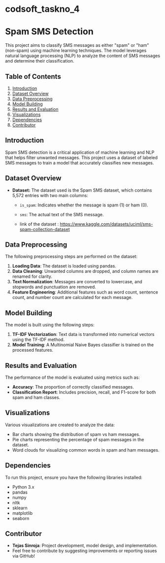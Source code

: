 # codsoft_taskno_4

# Spam SMS Detection

This project aims to classify SMS messages as either "spam" or "ham" (non-spam) using machine learning techniques. The model leverages natural language processing (NLP) to analyze the content of SMS messages and determine their classification.

## Table of Contents
1. [Introduction](#introduction)  
2. [Dataset Overview](#dataset-overview)  
3. [Data Preprocessing](#data-preprocessing)  
4. [Model Building](#model-building)  
5. [Results and Evaluation](#results-and-evaluation)  
6. [Visualizations](#visualizations)  
7. [Dependencies](#dependencies)  
8. [Contributor](#contributor)  

## Introduction  
Spam SMS detection is a critical application of machine learning and NLP that helps filter unwanted messages. This project uses a dataset of labeled SMS messages to train a model that accurately classifies new messages.

## Dataset Overview  
- **Dataset:** The dataset used is the Spam SMS dataset, which contains 5,572 entries with two main columns:
  - `is_spam`: Indicates whether the message is spam (1) or ham (0).
  - `sms`: The actual text of the SMS message.
 
  - link of the dataset : https://www.kaggle.com/datasets/uciml/sms-spam-collection-dataset

## Data Preprocessing  
The following preprocessing steps are performed on the dataset:
1. **Loading Data**: The dataset is loaded using pandas.
2. **Data Cleaning**: Unwanted columns are dropped, and column names are renamed for clarity.
3. **Text Normalization**: Messages are converted to lowercase, and stopwords and punctuation are removed.
4. **Feature Engineering**: Additional features such as word count, sentence count, and number count are calculated for each message.

## Model Building  
The model is built using the following steps:
1. **TF-IDF Vectorization**: Text data is transformed into numerical vectors using the TF-IDF method.
2. **Model Training**: A Multinomial Naive Bayes classifier is trained on the processed features.

## Results and Evaluation  
The performance of the model is evaluated using metrics such as:
- **Accuracy**: The proportion of correctly classified messages.
- **Classification Report**: Includes precision, recall, and F1-score for both spam and ham classes.

## Visualizations  
Various visualizations are created to analyze the data:
- Bar charts showing the distribution of spam vs ham messages.
- Pie charts representing the percentage of spam messages in the dataset.
- Word clouds for visualizing common words in spam and ham messages.

## Dependencies  
To run this project, ensure you have the following libraries installed:
- Python 3.x
- pandas
- numpy
- nltk
- sklearn
- matplotlib
- seaborn

## Contributor
- **Tejas Sinroja**: Project development, model design, and implementation.
- Feel free to contribute by suggesting improvements or reporting issues via GitHub!

